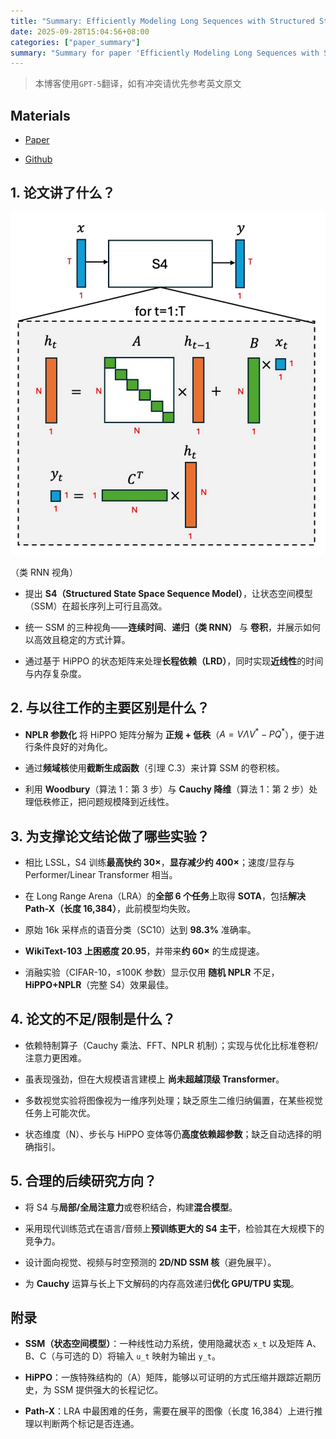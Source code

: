 ```yaml
---
title: "Summary: Efficiently Modeling Long Sequences with Structured State Spaces"
date: 2025-09-28T15:04:56+08:00
categories: ["paper_summary"]
summary: "Summary for paper 'Efficiently Modeling Long Sequences with Structured State Spaces'"
---
```


> 本博客使用`GPT-5`翻译，如有冲突请优先参考英文原文

## Materials

- [Paper](https://arxiv.org/pdf/2111.00396)

- [Github](https://github.com/state-spaces/s4)

## 1. 论文讲了什么？

![image](overview.png)

（类 RNN 视角）

- 提出 **S4（Structured State Space Sequence Model）**，让状态空间模型（SSM）在超长序列上可行且高效。

- 统一 SSM 的三种视角——**连续时间**、**递归（类 RNN）** 与 **卷积**，并展示如何以高效且稳定的方式计算。

- 通过基于 HiPPO 的状态矩阵来处理**长程依赖（LRD）**，同时实现**近线性**的时间与内存复杂度。

## 2. 与以往工作的主要区别是什么？

- **NPLR 参数化** 将 HiPPO 矩阵分解为 **正规 + 低秩**（$A = V\Lambda V^* - P Q^*$），便于进行条件良好的对角化。

- 通过**频域核**使用**截断生成函数**（引理 C.3）来计算 SSM 的卷积核。

- 利用 **Woodbury**（算法 1：第 3 步）与 **Cauchy 降维**（算法 1：第 2 步）处理低秩修正，把问题规模降到近线性。

## 3. 为支撑论文结论做了哪些实验？

- 相比 LSSL，S4 训练**最高快约 30×**，**显存减少约 400×**；速度/显存与 Performer/Linear Transformer 相当。

- 在 Long Range Arena（LRA）的**全部 6 个任务**上取得 **SOTA**，包括**解决 Path-X（长度 16,384）**，此前模型均失败。

- 原始 16k 采样点的语音分类（SC10）达到 **98.3%** 准确率。

- **WikiText-103 上困惑度 20.95**，并带来**约 60×** 的生成提速。

- 消融实验（CIFAR-10，≤100K 参数）显示仅用 **随机 NPLR** 不足，**HiPPO+NPLR**（完整 S4）效果最佳。

## 4. 论文的不足/限制是什么？

- 依赖特制算子（Cauchy 乘法、FFT、NPLR 机制）；实现与优化比标准卷积/注意力更困难。

- 虽表现强劲，但在大规模语言建模上 **尚未超越顶级 Transformer**。

- 多数视觉实验将图像视为一维序列处理；缺乏原生二维归纳偏置，在某些视觉任务上可能次优。

- 状态维度（N）、步长与 HiPPO 变体等仍**高度依赖超参数**；缺乏自动选择的明确指引。

## 5. 合理的后续研究方向？

- 将 S4 与**局部/全局注意力**或卷积结合，构建**混合模型**。

- 采用现代训练范式在语言/音频上**预训练更大的 S4 主干**，检验其在大规模下的竞争力。

- 设计面向视觉、视频与时空预测的 **2D/ND SSM 核**（避免展平）。

- 为 **Cauchy** 运算与长上下文解码的内存高效递归**优化 GPU/TPU 实现**。

## 附录

- **SSM（状态空间模型）**：一种线性动力系统，使用隐藏状态 `x_t` 以及矩阵 A、B、C（与可选的 D）将输入 `u_t` 映射为输出 `y_t`。

- **HiPPO**：一族特殊结构的（A）矩阵，能够以可证明的方式压缩并跟踪近期历史，为 SSM 提供强大的长程记忆。

- **Path-X**：LRA 中最困难的任务，需要在展平的图像（长度 16,384）上进行推理以判断两个标记是否连通。
